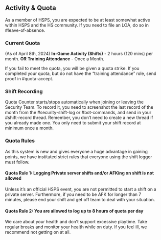 ## Activity & Quota
As a member of HSPS, you are expected to be at least somewhat active within HSPS and the HS community. If you need to file an LOA, do so in #leave-of-absence.

### Current Quota
(As of April 8th, 2024)
__In-Game Activity (Shifts)__ - 2 hours (120 mins) per month.
**OR**
__Training Attendance__ - Once a Month.


If you fail to meet the quota, you will be given a quota strike. If you completed your quota, but do not have the “training attendance” role, send proof in #quota-accept.

### Shift Recording
Quota Counter starts/stops automatically when joining or leaving the Security Team. To record it, you need to screenshot the last record of the month from the #security-shift-log or #bot-commands, and send in your #shift-record thread. Remember, you don’t need to create a new thread if you already made one. You only need to submit your shift record at minimum once a month.

### Quota Rules
As this system is new and gives everyone a huge advantage in gaining points, we have instituted strict rules that everyone using the shift logger must follow.

#### Quota Rule 1: Logging Private server shifts and/or AFKing on shift is not allowed
Unless it’s an official HSPS event, you are not permitted to start a shift on a private server. Furthermore, if you need to be AFK for longer than 7 minutes, please end your shift and get off team to deal with your situation.

#### Quota Rule 2: You are allowed to log up to 8 hours of quota per day
We care about your health and don’t support excessive playtime. Take regular breaks and monitor your health while on duty. If you feel ill, we recommend not getting on at all.